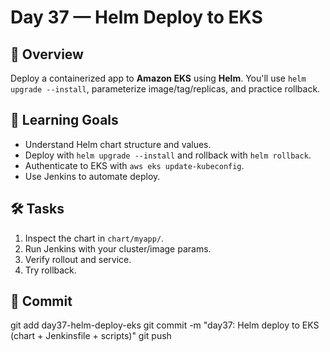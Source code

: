 # Day 37 — Helm Deploy to EKS

## 📖 Overview
Deploy a containerized app to **Amazon EKS** using **Helm**. You'll use `helm upgrade --install`, parameterize image/tag/replicas, and practice rollback.

## 🎯 Learning Goals
- Understand Helm chart structure and values.
- Deploy with `helm upgrade --install` and rollback with `helm rollback`.
- Authenticate to EKS with `aws eks update-kubeconfig`.
- Use Jenkins to automate deploy.

## 🛠️ Tasks
1) Inspect the chart in `chart/myapp/`.
2) Run Jenkins with your cluster/image params.
3) Verify rollout and service.
4) Try rollback.

## 📌 Commit
git add day37-helm-deploy-eks
git commit -m "day37: Helm deploy to EKS (chart + Jenkinsfile + scripts)"
git push
